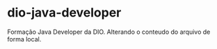 # dio-java-developer
Formação Java Developer da DIO.
Alterando o conteudo do arquivo de forma local.